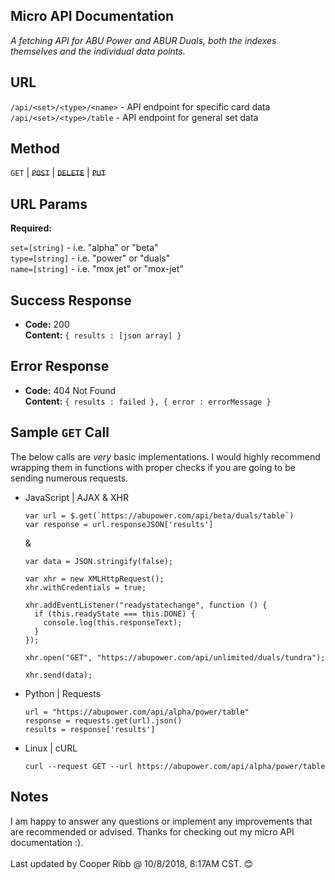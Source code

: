 ## Micro API Documentation
  _A fetching API for ABU Power and ABUR Duals, both the indexes themselves and the individual data points._

## URL

  `/api/<set>/<type>/<name>` - API endpoint for specific card data <br>
  `/api/<set>/<type>/table` -  API endpoint for general set data

## Method
  
  `GET` | ~~`POST`~~ | ~~`DELETE`~~ | ~~`PUT`~~
  
## URL Params

   **Required:**
 
   `set=[string]` - i.e. "alpha" or "beta" <br>
   `type=[string]` - i.e. "power" or "duals" <br>
   `name=[string]` - i.e. "mox jet" or "mox-jet"

   <!-- **Optional:**
 
   `photo_id=[alphanumeric]` -->

<!-- ## Data Params

  <_If making a post request, what should the body payload look like? URL Params rules apply here too._> -->

## Success Response
  
  * **Code:** 200 <br />
    **Content:** `{ results : [json array] }`
 
## Error Response

  <!-- <_Most endpoints will have many ways they can fail. From unauthorized access, to wrongful parameters etc. All of those should be listed here. It might seem repetitive, but it helps prevent assumptions from being made where they should be._> -->

  * **Code:** 404 Not Found <br />
    **Content:** `{ results : failed }, { error : errorMessage }`


## Sample `GET` Call

  The below calls are _very_ basic implementations. I would highly recommend wrapping them in functions with proper checks if you are going to be sending numerous requests.

  - JavaScript | AJAX & XHR
    ```
    var url = $.get(`https://abupower.com/api/beta/duals/table`)
    var response = url.responseJSON['results']
    ```
    &
    ```
    var data = JSON.stringify(false);

    var xhr = new XMLHttpRequest();
    xhr.withCredentials = true;

    xhr.addEventListener("readystatechange", function () {
      if (this.readyState === this.DONE) {
        console.log(this.responseText);
      }
    });

    xhr.open("GET", "https://abupower.com/api/unlimited/duals/tundra");

    xhr.send(data);
    ```
  - Python | Requests
    ```
    url = "https://abupower.com/api/alpha/power/table"
    response = requests.get(url).json()
    results = response['results']
    ```
  - Linux | cURL
    ```
    curl --request GET --url https://abupower.com/api/alpha/power/table
    ```

## Notes

  I am happy to answer any questions or implement any improvements that are recommended or advised. Thanks for checking out my micro API documentation :). 
  <br><br>Last updated by Cooper Ribb @ 10/8/2018, 8:17AM CST. :blush:
